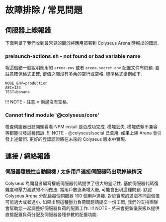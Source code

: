 # 故障排除 / 常見問題

## 伺服器上線報錯
下面列舉了我們收到最常見的關於將應用部署到 Colyseus Arena 時報出的錯誤.

### prelaunch-actions.sh - not found or bad variable name
報這個錯一般說明應用的 `arena.env` 或者 `arena.secret.env` 配置文件有問題. 要註意確保格式正確, 鍵值之間沒有多余的空行或空格. 標準格式舉例如下.
```
NODE_ENV=production
ABC=123
TEST=banana
```
!!! NOTE
    - 註意 **=** 兩邊沒有空格.

### Cannot find module '@colyseus/core'
檢查伺服器日誌開頭看看 NPM install 是否成功完成. 模塊丟失, 模塊依賴不兼容等都能引發這種錯誤.
!!! NOTE
    - @colyseus/social 已棄用, 如果上線 Arena 會引發上述錯誤. 更好的登錄認證將在未來的 Colyseus 版本中實現.

## 連接 / 網絡報錯

### 伺服器隨機性自動關機 / 太多用戶連接伺服器時出現掉線情況
Colyseus 為開發者編寫權威伺服器代碼提供了很大的靈活性. 基於伺服器代碼復雜度和壓力測試的不同做法, 當用戶數逐漸增大後, 可能會出現這種問題. 默認 Colyseus Arena 分配給每個伺服器 100 個用戶連接. 對於實際的遊戲不同這個值可能過大或者過小. 如果出現這種壓力負荷問題請提交一份工單, 我們的支持團隊會幫助您一起調整好伺服器負荷的配置工作.
!!! NOTE
    - 將來會更新儀表板以提供直接配置負荷分配及伺服器各種參數的配置功能.
